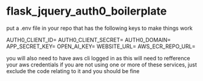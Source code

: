 # flask_jquery_auth0_boilerplate

put a .env file in your repo that has the following keys to make things work

AUTH0_CLIENT_ID=
AUTH0_CLIENT_SECRET=
AUTH0_DOMAIN=
APP_SECRET_KEY=
OPEN_AI_KEY=
WEBSITE_URL=
AWS_ECR_REPO_URL=


you will also need to have aws cli logged in as this will need to refference your aws credentials
if you are not using one or more of these services, just exclude the code relating to it and you should be fine
